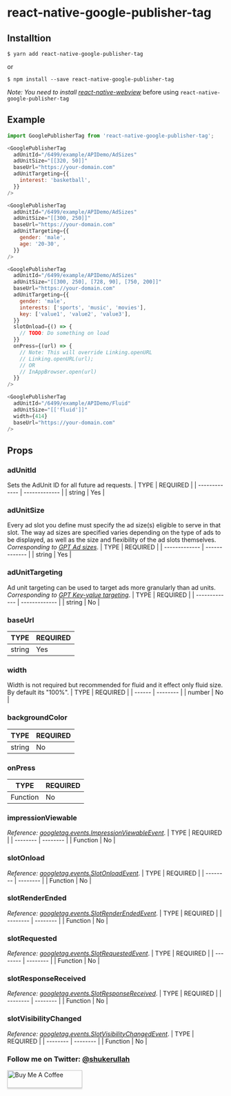 # react-native-google-publisher-tag

## Installtion

```shell
$ yarn add react-native-google-publisher-tag
```

or

```shell
$ npm install --save react-native-google-publisher-tag
```

_Note: You need to install [react-native-webview](https://github.com/react-native-community/react-native-webview)_ before using `react-native-google-publisher-tag`

## Example

```javascript
import GooglePublisherTag from 'react-native-google-publisher-tag';

<GooglePublisherTag
  adUnitId="/6499/example/APIDemo/AdSizes"
  adUnitSize="[[320, 50]]"
  baseUrl="https://your-domain.com"
  adUnitTargeting={{
    interest: 'basketball',
  }}
/>

<GooglePublisherTag
  adUnitId="/6499/example/APIDemo/AdSizes"
  adUnitSize="[[300, 250]]"
  baseUrl="https://your-domain.com"
  adUnitTargeting={{
    gender: 'male',
    age: '20-30',
  }}
/>

<GooglePublisherTag
  adUnitId="/6499/example/APIDemo/AdSizes"
  adUnitSize="[[300, 250], [728, 90], [750, 200]]"
  baseUrl="https://your-domain.com"
  adUnitTargeting={{
    gender: 'male',
    interests: ['sports', 'music', 'movies'],
    key: ['value1', 'value2', 'value3'],
  }}
  slotOnload={() => {
    // TODO: Do something on load
  }}
  onPress={(url) => {
    // Note: This will override Linking.openURL
    // Linking.openURL(url);
    // OR
    // InAppBrowser.open(url)
  }}
/>

<GooglePublisherTag
  adUnitId="/6499/example/APIDemo/Fluid"
  adUnitSize="[['fluid']]"
  width={414}
  baseUrl="https://your-domain.com"
/>
```

## Props

### adUnitId

Sets the AdUnit ID for all future ad requests.
| TYPE | REQUIRED |
| ------------- | ------------- |
| string | Yes |

### adUnitSize

Every ad slot you define must specify the ad size(s) eligible to serve in that slot. The way ad sizes are specified varies depending on the type of ads to be displayed, as well as the size and flexibility of the ad slots themselves. _Corresponding to [GPT Ad sizes](https://developers.google.com/doubleclick-gpt/guides/ad-sizes)_.
| TYPE | REQUIRED |
| ------------- | ------------- |
| string | Yes |

### adUnitTargeting

Ad unit targeting can be used to target ads more granularly than ad units. _Corresponding to [GPT Key-value targeting](https://developers.google.com/doubleclick-gpt/guides/key-value-targeting)_.
| TYPE | REQUIRED |
| ------------- | ------------- |
| string | No |

### baseUrl

| TYPE   | REQUIRED |
| ------ | -------- |
| string | Yes      |

### width

Width is not required but recommended for fluid and it effect only fluid size. By default its "100%".
| TYPE | REQUIRED |
| ------ | -------- |
| number | No |

### backgroundColor

| TYPE   | REQUIRED |
| ------ | -------- |
| string | No       |

### onPress

| TYPE     | REQUIRED |
| -------- | -------- |
| Function | No       |

### impressionViewable

_Reference: [googletag.events.ImpressionViewableEvent](https://developers.google.com/doubleclick-gpt/reference#googletag.events.impressionviewableevent)_.
| TYPE | REQUIRED |
| -------- | -------- |
| Function | No |

### slotOnload

_Reference: [googletag.events.SlotOnloadEvent](https://developers.google.com/doubleclick-gpt/reference#googletag.events.slotonloadevent)_.
| TYPE | REQUIRED |
| -------- | -------- |
| Function | No |

### slotRenderEnded

_Reference: [googletag.events.SlotRenderEndedEvent](https://developers.google.com/doubleclick-gpt/reference#googletag.events.slotrenderendedevent)_.
| TYPE | REQUIRED |
| -------- | -------- |
| Function | No |

### slotRequested

_Reference: [googletag.events.SlotRequestedEvent](https://developers.google.com/doubleclick-gpt/reference#googletag.events.slotrequestedevent)_.
| TYPE | REQUIRED |
| -------- | -------- |
| Function | No |

### slotResponseReceived

_Reference: [googletag.events.SlotResponseReceived](https://developers.google.com/doubleclick-gpt/reference#googletag.events.slotresponsereceived)_.
| TYPE | REQUIRED |
| -------- | -------- |
| Function | No |

### slotVisibilityChanged

_Reference: [googletag.events.SlotVisibilityChangedEvent](https://developers.google.com/doubleclick-gpt/reference#googletag.events.slotvisibilitychangedevent)_.
| TYPE | REQUIRED |
| -------- | -------- |
| Function | No |

### Follow me on Twitter: [@shukerullah](https://twitter.com/shukerullah)

<a href="https://www.buymeacoffee.com/shukerullah" target="_blank"><img src="https://www.buymeacoffee.com/assets/img/custom_images/orange_img.png" alt="Buy Me A Coffee" style="height: 41px !important;width: 174px !important;box-shadow: 0px 3px 2px 0px rgba(190, 190, 190, 0.5) !important;-webkit-box-shadow: 0px 3px 2px 0px rgba(190, 190, 190, 0.5) !important;" ></a>
